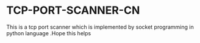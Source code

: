 # TCP-PORT-SCANNER-CN
This is a tcp port scanner which is implemented by socket programming in  python language .Hope this helps 
